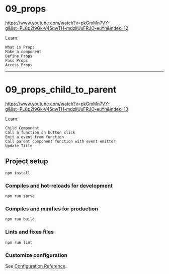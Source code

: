 # 09_props
https://www.youtube.com/watch?v=pkGmMn7VY-g&list=PL8p2I9GklV45qwTH-mdzllUuFRJO-euYn&index=12

Learn:
```
What is Props
Make a component
Define Props
Pass Props
Access Props
```
----------------------------

# 09_props_child_to_parent
https://www.youtube.com/watch?v=pkGmMn7VY-g&list=PL8p2I9GklV45qwTH-mdzllUuFRJO-euYn&index=13

Learn:
```
Child Component
Call a function on button click
Emit a event from function
Call parent component function with event emitter
Update Title
```

## Project setup
```
npm install
```

### Compiles and hot-reloads for development
```
npm run serve
```

### Compiles and minifies for production
```
npm run build
```

### Lints and fixes files
```
npm run lint
```

### Customize configuration
See [Configuration Reference](https://cli.vuejs.org/config/).
